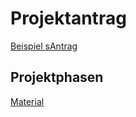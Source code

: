 # Projektantrag 
[Beispiel sAntrag](./Material/2017_10_17_Projektantrag_Beispiel.pdf)
## Projektphasen
[Material](./Material/2017_10_17_Projektphasen.pdf)